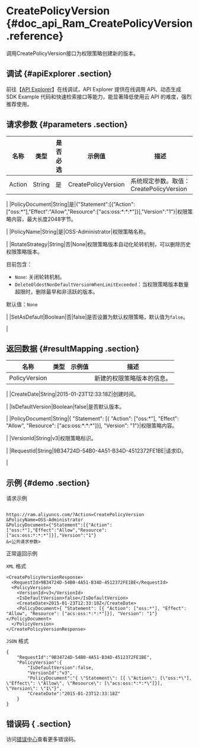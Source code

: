 # CreatePolicyVersion {#doc_api_Ram_CreatePolicyVersion .reference}

调用CreatePolicyVersion接口为权限策略创建新的版本。

## 调试 {#apiExplorer .section}

前往【[API Explorer](https://api.aliyun.com/#product=Ram&api=CreatePolicyVersion)】在线调试，API Explorer 提供在线调用 API、动态生成 SDK Example 代码和快速检索接口等能力，能显著降低使用云 API 的难度，强烈推荐使用。

## 请求参数 {#parameters .section}

|名称|类型|是否必选|示例值|描述|
|--|--|----|---|--|
|Action|String|是|CreatePolicyVersion|系统规定参数。取值：CreatePolicyVersion

 |
|PolicyDocument|String|是|\{"Statement":\[\{"Action":\["oss:\*"\],"Effect":"Allow","Resource":\["acs:oss:\*:\*:\*"\]\}\],"Version":"1"\}|权限策略内容，最大长度2048字节。

 |
|PolicyName|String|是|OSS-Administrator|权限策略名称。

 |
|RotateStrategy|String|否|None|权限策略版本自动化轮转机制，可以删除历史权限策略版本。

 目前包含：

 -   `None`: 关闭轮转机制。
-   `DeleteOldestNonDefaultVersionWhenLimitExceeded`：当权限策略版本数量超限时，删除最早和非活跃的版本。

 默认值：`None`

 |
|SetAsDefault|Boolean|否|false|是否设置为默认权限策略，默认值为`false`。

 |

## 返回数据 {#resultMapping .section}

|名称|类型|示例值|描述|
|--|--|---|--|
|PolicyVersion| | |新建的权限策略版本的信息。

 |
|CreateDate|String|2015-01-23T12:33:18Z|创建时间。

 |
|IsDefaultVersion|Boolean|false|是否默认版本。

 |
|PolicyDocument|String|\{ "Statement": \[\{ "Action": \["oss:\*"\], "Effect": "Allow", "Resource": \["acs:oss:\*:\*:\*"\]\}\], "Version": "1"\}|权限策略内容。

 |
|VersionId|String|v3|权限策略标识。

 |
|RequestId|String|9B34724D-54B0-4A51-B34D-4512372FE1BE|请求ID。

 |

## 示例 {#demo .section}

请求示例

``` {#request_demo}

https://ram.aliyuncs.com/?Action=CreatePolicyVersion
&PolicyName=OSS-Administrator
&PolicyDocument={"Statement":[{"Action":["oss:*"],"Effect":"Allow","Resource":["acs:oss:*:*:*"]}],"Version":"1"}
&<公共请求参数>

```

正常返回示例

`XML` 格式

``` {#xml_return_success_demo}
<CreatePolicyVersionResponse>
  <RequestId>9B34724D-54B0-4A51-B34D-4512372FE1BE</RequestId>
  <PolicyVersion>
    <VersionId>v3</VersionId>
    <IsDefaultVersion>false</IsDefaultVersion>
    <CreateDate>2015-01-23T12:33:18Z</CreateDate>
    <PolicyDocument>{ "Statement": [{ "Action": ["oss:*"], "Effect": "Allow", "Resource": ["acs:oss:*:*:*"]}], "Version": "1"}</PolicyDocument>
  </PolicyVersion>
</CreatePolicyVersionResponse>

```

`JSON` 格式

``` {#json_return_success_demo}
{
	"RequestId":"9B34724D-54B0-4A51-B34D-4512372FE1BE",
	"PolicyVersion":{
		"IsDefaultVersion":false,
		"VersionId":"v3",
		"PolicyDocument":"{ \"Statement\": [{ \"Action\": [\"oss:*\"], \"Effect\": \"Allow\", \"Resource\": [\"acs:oss:*:*:*\"]}], \"Version\": \"1\"}",
		"CreateDate":"2015-01-23T12:33:18Z"
	}
}
```

## 错误码 { .section}

访问[错误中心](https://error-center.aliyun.com/status/product/Ram)查看更多错误码。

